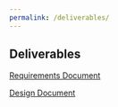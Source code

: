 ```yaml
---
permalink: /deliverables/
---
```


## Deliverables

[Requirements Document](https://github.com/EIEIOMEISR/MEISR/blob/master/requirements-doc/meisr-requirements-doc%20.pdf)

[Design Document](https://github.com/EIEIOMEISR/MEISR/blob/master/design-doc/MEISR%20Design%20Document.pdf)
<!---
[Presentation](https://github.com/skkim99/MEISR/blob/master/docs/requirements-doc/meisr-requirements-doc%20.pdf)
--->
<!---
[Source Code](https://github.com/skkim99/MEISR/blob/master/docs/requirements-doc/meisr-requirements-doc%20.pdf)
--->
<!---
[Download APK](https://github.com/skkim99/MEISR/blob/master/docs/requirements-doc/meisr-requirements-doc%20.pdf)
--->
